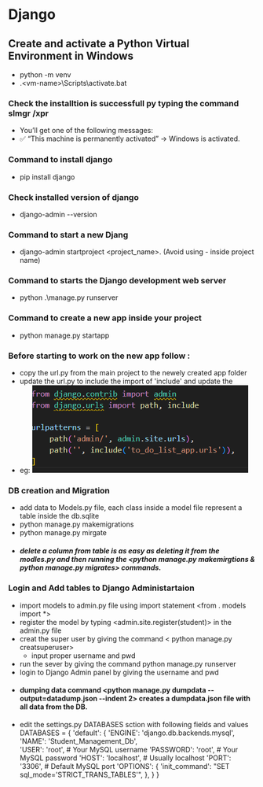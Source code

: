 # Django

## Create and activate a Python Virtual Environment in Windows
 
 - python -m venv <vm-name>
 - .\<vm-name>\Scripts\activate.bat

### Check the installtion is successfull py typing the command slmgr /xpr

 - You’ll get one of the following messages:
  - ✅ “This machine is permanently activated” → Windows is activated.

### Command to install django
 - pip install django

### Check installed version of django
 - django-admin --version

### Command to start a new Djang 
 - django-admin startproject <project_name>. (Avoid using - inside project name)

### Command to starts the Django development web server
 - python .\manage.py runserver

### Command to create a new app inside your project 
 - python manage.py startapp <new-app-name>

### Before starting to work on the new app follow : 
 - copy the url.py from the main project to the newely created app folder
 - update the url.py to include the import of 'include' and update the 
  - eg: ![alt text](image.png)

### DB creation and Migration
 - add data to Models.py file, each class inside a model file represent a table inside the db.sqlite
 - python manage.py makemigrations
 - python manage.py mirgate
 - ##### delete a column from table is as easy as deleting it from the modles.py and then running the <python manage.py makemirgtions & python manage.py migrates> commands. 

### Login and Add tables to Django Administartaion
 - import models to admin.py file using import statement <from . models import *>
 - register the model by typing <admin.site.register(student)> in the admin.py file
 - creat the super user by giving the command < python manage.py creatsuperuser>
    - input proper username and pwd
 - run the sever by giving the command python manage.py runserver
 - login to Django Admin panel by giving the username and pwd    
 - #### dumping data command <python manage.py dumpdata --output=datadump.json --indent 2> creates a dumpdata.json file with all data from the DB.
  - edit the settings.py DATABASES sction with following fields and values 
        DATABASES = { 
          'default': { 
              'ENGINE': 'django.db.backends.mysql', 
              'NAME': 'Student_Management_Db',          
              'USER': 'root',             # Your MySQL username 
              'PASSWORD': 'root',  # Your MySQL password 
              'HOST': 'localhost',        # Usually localhost 
              'PORT': '3306',             # Default MySQL port 
              'OPTIONS': { 
                  'init_command': "SET sql_mode='STRICT_TRANS_TABLES'", 
              }, 
          } 
      } 

        

